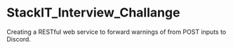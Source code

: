 # StackIT_Interview_Challange
Creating a RESTful web service to forward warnings of from POST inputs to Discord.
